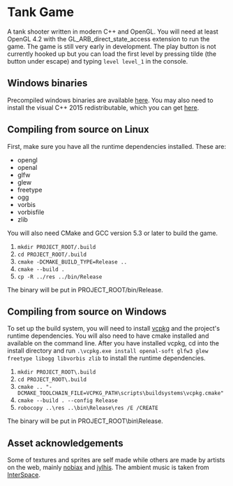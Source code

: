 # Tank Game
A tank shooter written in modern C++ and OpenGL. You will need at least OpenGL 4.2 with the GL_ARB_direct_state_access extension to run the game.
The game is still very early in development. The play button is not currently hooked up but you can load the first level by pressing tilde (the button under escape) and typing `level level_1` in the console.

## Windows binaries
Precompiled windows binaries are available [here](https://www.dropbox.com/s/aevhdaysm028ur9/tankgame_win32.zip?dl=1). You may also need to install the visual C++ 2015 redistributable, which you can get [here](https://www.microsoft.com/en-us/download/details.aspx?id=48145).

## Compiling from source on Linux
First, make sure you have all the runtime dependencies installed. These are:
* opengl
* openal
* glfw
* glew
* freetype
* ogg
* vorbis
* vorbisfile
* zlib

You will also need CMake and GCC version 5.3 or later to build the game.

1. `mkdir PROJECT_ROOT/.build`
2. `cd PROJECT_ROOT/.build`
3. `cmake -DCMAKE_BUILD_TYPE=Release ..`
4. `cmake --build .`
5. `cp -R ../res ../bin/Release`

The binary will be put in PROJECT_ROOT/bin/Release.

## Compiling from source on Windows
To set up the build system, you will need to install [vcpkg](https://github.com/Microsoft/vcpkg) and the project's runtime dependencies. You will also need to have cmake installed and available on the command line.
After you have installed vcpkg, cd into the install directory and run `.\vcpkg.exe install openal-soft glfw3 glew freetype libogg libvorbis zlib` to install the runtime dependencies.

1. `mkdir PROJECT_ROOT\.build`
2. `cd PROJECT_ROOT\.build`
3. `cmake .. "-DCMAKE_TOOLCHAIN_FILE=VCPKG_PATH\scripts\buildsystems\vcpkg.cmake"`
4. `cmake --build . --config Release`
5. `robocopy ..\res ..\bin\Release\res /E /CREATE`

The binary will be put in PROJECT_ROOT\bin\Release.

## Asset acknowledgements
Some of textures and sprites are self made while others are made by artists on the web, mainly [nobiax](http://nobiax.deviantart.com/) and [jylhis](http://jylhis.deviantart.com/). The ambient music is taken from [InterSpace](http://99sounds.org/interspace).
